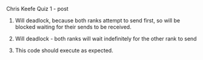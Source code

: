 Chris Keefe
Quiz 1 - post

1. Will deadlock, because both ranks attempt to send first, so will be blocked waiting for their sends to be received.

2. Will deadlock - both ranks will wait indefinitely for the other rank to send

3. This code should execute as expected.
